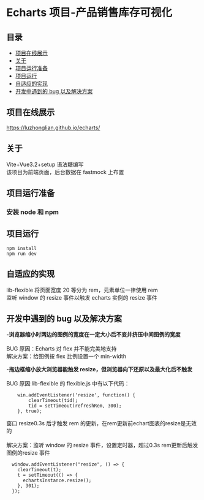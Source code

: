 # Echarts 项目-产品销售库存可视化

## 目录

- [项目在线展示](#show)
- [关于](#about)
- [项目运行准备](#getting_started)
- [项目运行](#usage)
- [自适应的实现](#resize)
- [开发中遇到的 bug 以及解决方案](#bug)

## 项目在线展示 <a name = "show"></a>
https://luzhonglian.github.io/echarts/
## 关于 <a name = "about"></a>

Vite+Vue3.2+setup 语法糖编写 <br>
该项目为前端页面，后台数据在 fastmock 上布置

## 项目运行准备 <a name = "getting_started"></a>

### 安装 node 和 npm


## 项目运行 <a name = "usage"></a>

```
npm install
npm run dev
```

## 自适应的实现 <a name = "resize"></a>

lib-flexible 将页面宽度 20 等分为 rem，元素单位一律使用 rem <br>
监听 window 的 resize 事件以触发 echarts 实例的 resize 事件

## 开发中遇到的 bug 以及解决方案 <a name = "bug"></a>

**-浏览器缩小时两边的图例的宽度在一定大小后不变并挤压中间图例的宽度** <br><br>
BUG 原因：Echarts 对 flex 并不能完美地支持<br>
解决方案：给图例按 flex 比例设置一个 min-width

**-拖边框缩小放大浏览器能触发 resize，但浏览器向下还原以及最大化后不触发** <br><br>
BUG 原因:lib-flexible 的 flexible.js 中有以下代码：

```
    win.addEventListener('resize', function() {
        clearTimeout(tid);
        tid = setTimeout(refreshRem, 300);
    }, true);
```

窗口 resize0.3s 后才触发 rem 的更新，在rem更新前echart图表的resize是无效的 <br><br>
解决方案：监听 window 的 resize 事件，设置定时器，超过0.3s rem更新后触发图例的resize 事件

```
  window.addEventListener("resize", () => {
    clearTimeout(t);
    t = setTimeout(() => {
      echartsInstance.resize();
    }, 301);
  });
```


